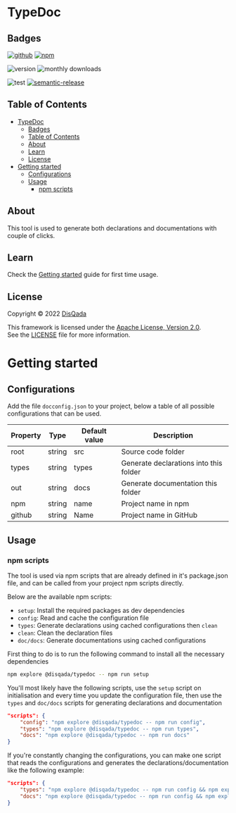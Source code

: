 # TypeDoc

## Badges

[![github](https://img.shields.io/badge/DisQada/TypeDoc-000000?logo=github&logoColor=white)](https://www.github.com/DisQada/TypeDoc)
[![npm](https://img.shields.io/badge/@disqada/typedoc-CB3837?logo=npm&logoColor=white)](https://www.npmjs.com/package/@disqada/typedoc)

![version](https://img.shields.io/npm/v/@disqada/typedoc.svg?label=latest&logo=npm)
![monthly downloads](https://img.shields.io/npm/dm/@disqada/typedoc.svg?logo=npm)

![test](https://github.com/DisQada/TypeDoc/actions/workflows/test.yml/badge.svg)
[![semantic-release](https://img.shields.io/badge/%20%20%F0%9F%93%A6%F0%9F%9A%80-semantic--release-e10079.svg?logo=semantic-release)](https://github.com/semantic-release/semantic-release)

## Table of Contents

- [TypeDoc](#typedoc)
  - [Badges](#badges)
  - [Table of Contents](#table-of-contents)
  - [About](#about)
  - [Learn](#learn)
  - [License](#license)
- [Getting started](#getting-started)
  - [Configurations](#configurations)
  - [Usage](#usage)
    - [npm scripts](#npm-scripts)

## About

This tool is used to generate both declarations and documentations with couple of clicks.

## Learn

Check the [Getting started](#getting-started) guide for first time usage.

## License

Copyright © 2022 [DisQada](https://github.com/DisQada)

This framework is licensed under the [Apache License, Version 2.0](https://www.apache.org/licenses/LICENSE-2.0).  
See the [LICENSE](LICENSE.txt) file for more information.

# Getting started

## Configurations

Add the file `docconfig.json` to your project, below a table of all possible configurations that can be used.

| Property | Type   | Default value | Description                            |
| -------- | ------ | ------------- | -------------------------------------- |
| root     | string | src           | Source code folder                     |
| types    | string | types         | Generate declarations into this folder |
| out      | string | docs          | Generate documentation this folder     |
| npm      | string | name          | Project name in npm                    |
| github   | string | Name          | Project name in GitHub                 |

## Usage

### npm scripts

The tool is used via npm scripts that are already defined in it's package.json file, and can be called from your project npm scripts directly.

Below are the available npm scripts:

- `setup`: Install the required packages as dev dependencies
- `config`: Read and cache the configuration file
- `types`: Generate declarations using cached configurations then `clean`
- `clean`: Clean the declaration files
- `doc/docs`: Generate documentations using cached configurations

First thing to do is to run the following command to install all the necessary dependencies

```bash
npm explore @disqada/typedoc -- npm run setup
```

You'll most likely have the following scripts, use the `setup` script on initialisation and every time you update the configuration file, then use the `types` and `doc/docs` scripts for generating declarations and documentation

```json
"scripts": {
    "config": "npm explore @disqada/typedoc -- npm run config",
    "types": "npm explore @disqada/typedoc -- npm run types",
    "docs": "npm explore @disqada/typedoc -- npm run docs"
}
```

If you're constantly changing the configurations, you can make one script that reads the configurations and generates the declarations/documentation like the following example:

```json
"scripts": {
    "types": "npm explore @disqada/typedoc -- npm run config && npm explore @disqada/typedoc -- npm run types",
    "docs": "npm explore @disqada/typedoc -- npm run config && npm explore @disqada/typedoc -- npm run docs"
}
```
